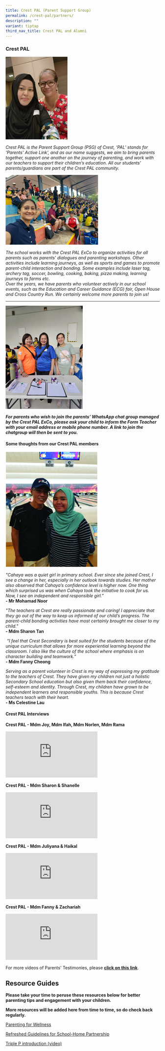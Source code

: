 ```yaml
---
title: Crest PAL (Parent Support Group)
permalink: /crest-pal/partners/
description: ""
variant: tiptap
third_nav_title: Crest PAL and Alumni
---
```

<h3>Crest PAL</h3>
<div class="isomer-image-wrapper">
<img style="width: 40%;" height="auto" width="100%" alt="" src="/images/CrestPAL/IMG_20231104_WA0018.jpg">
</div>
<p><em>Crest PAL is the Parent Support Group (PSG) of&nbsp;Crest, ‘PAL’ stands for ‘Parents’ Active Link’, and as our name suggests, we aim to bring parents together, support one another on the journey of parenting, and work with our teachers to support their children’s education. All our students’ parents/guardians are part of the Crest PAL community.<br></em>
</p>
<div class="isomer-image-wrapper">
<img style="width: 60%;" height="auto" width="100%" alt="" src="/images/CrestPAL/E3DCD246_9728_49DF_84BA_04B561CBA910.jpg">
</div>
<p><em>The school works with the Crest PAL ExCo to organize activities for all parents such as parents’ dialogues and parenting workshops. Other activities include learning journeys, as well as sports and games to promote parent-child interaction and bonding. Some examples include laser tag, archery tag, soccer, bowling, cooking, baking, pizza making, learning journeys to farms etc.<br>Over the years, we have parents who volunteer actively in our school events, such as the Education and Career Guidance (ECG) fair, Open House and Cross Country Run. We certainly welcome more parents to join us!</em>
</p>
<hr>
<p></p>
<div class="isomer-image-wrapper">
<img style="width: 50%;" height="auto" width="100%" alt="" src="/images/CrestPAL/d472dfd2_5782_4259_9e6e_74a09c20d82e.jpg">
</div>
<p><strong><em>For parents who wish to join the parents’ WhatsApp chat group managed by the Crest PAL ExCo, please ask your child to inform the Form Teacher with your email address or mobile phone number. A link to join the chatgroup will then be sent to you.</em></strong>
</p>
<h4>Some thoughts from our Crest PAL members</h4>
<div class="isomer-image-wrapper">
<img style="width:300px;height:375px;margin-right:25px;" height="auto" width="100%" src="/images/cp6.jpg">
</div>
<p><em>"Cahaya was a quiet girl in primary school. Ever since she joined Crest, I see a change in her, especially in her outlook towards studies. Her mother also observed that Cahaya’s confidence level is higher now. One thing which surprised us was when Cahaya took the initiative to cook for us. Now, I see an independent and responsible girl.”</em>
<br><strong>- Mr Mohamad Noor</strong>
</p>
<p><em>"The teachers at Crest are really passionate and caring! I appreciate that they go out of the way to keep us informed of our child’s progress. The parent-child bonding activities have most certainly brought me closer to my child."</em>
<br><strong>-&nbsp;Mdm Sharon Tan</strong>
</p>
<p>&nbsp;<em>“I feel that Crest Secondary is best suited for the students because of the unique curriculum that allows for more experiential learning beyond the classroom. I also like the culture of the school where emphasis is on character building and teamwork.”</em>
<br><strong>-&nbsp;Mdm Fanny Cheong</strong>
</p>
<p><em>Serving as a parent volunteer in Crest is my way of expressing my gratitude to the teachers of Crest. They have given my children not just a holistic Secondary School education but also given them back their confidence, self-esteem and identity. Through Crest, my children have grown to be independent learners and responsible youths. This is because Crest teachers teach with their heart.</em>
<br><strong>- Ms Celestine Lau</strong>
</p>
<h4>Crest PAL Interviews</h4>
<p><strong>Crest PAL - Mdm Joy, Mdm Ifah, Mdm Norlen, Mdm Rama</strong>
</p>
<div class="iframe-wrapper">
<iframe allowfullscreen="true" frameborder="0" src="https://www.youtube.com/embed/UFApopSEy6g?list=PL8KJx-9KSZM_JjRUeB23zXMEWqcosKdGN"></iframe>
</div>
<p><strong>Crest PAL - Mdm Sharon &amp; Shanelle</strong>
</p>
<div class="iframe-wrapper">
<iframe allowfullscreen="true" frameborder="0" src="https://www.youtube.com/embed/MlypPJXksfY"></iframe>
</div>
<p><strong>Crest PAL - Mdm Juliyana &amp; Haikal</strong>
</p>
<div class="iframe-wrapper">
<iframe allowfullscreen="true" frameborder="0" src="https://www.youtube.com/embed/YWB8pUEBY0Q"></iframe>
</div>
<p><strong>Crest PAL - Mdm Fanny &amp; Zachariah</strong>
</p>
<div class="iframe-wrapper">
<iframe allowfullscreen="true" frameborder="0" src="https://www.youtube.com/embed/UiwIoJ18Ums"></iframe>
</div>
<p>For more videos of Parents' Testimonies, please&nbsp;<strong><a href="https://www.youtube.com/watch?v=MlypPJXksfY&amp;list=PL8KJx-9KSZM_JjRUeB23zXMEWqcosKdGN" rel="noopener noreferrer nofollow" target="_blank">click on this link</a></strong>.</p>
<p></p>
<h2>Resource Guides</h2>
<p><strong>Please take your time to peruse these resources below for better parenting tips and engagement with your children.</strong>
</p>
<p><strong>More resources will be added here from time to time, so do check back regularly.</strong>
</p>
<p><a href="/files/Parenting_for_Wellness.pdf" rel="noopener noreferrer nofollow" target="_blank">Parenting for Wellness</a>
</p>
<p><a href="https://drive.google.com/file/d/1M_4PpBjihVSrOpD2jFmJ7GdGBEg3KxtW/view?usp=sharing" rel="noopener nofollow" target="_blank">Refreshed Guidelines for School-Home Partnership</a>
</p>
<p><a href="https://drive.google.com/file/d/1WM0ygpXtoQkVFe4-l6lWkDDxNXJfghJx/view" rel="noopener nofollow" target="_blank">Triple P introduction (video)</a>
</p>
<p></p>